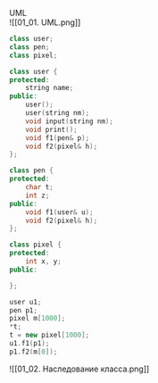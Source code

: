 UML  
![[01_01. UML.png]]  
```cpp
class user;
class pen;
class pixel;

class user {
protected:
	string name;
public:
	user();
	user(string nm);
	void input(string nm);
	void print();
	void f1(pen& p);
	void f2(pixel& h);
};

class pen {
protected:
	char t;
	int z;
public:
	void f1(user& u);
	void f2(pixel& h);
};

class pixel {
protected:
	int x, y;
public:

};

user u1;
pen p1;
pixel m[1000];
*t;
t = new pixel[1000];
u1.f1(p1);
p1.f2(m[0]);
```
![[01_02. Наследование класса.png]]
